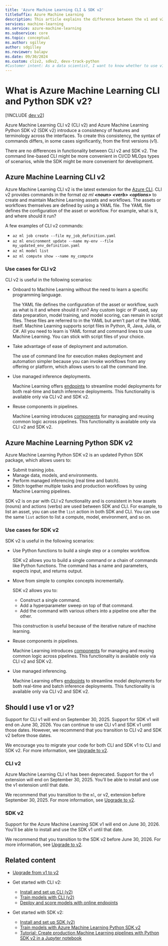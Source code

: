 ```yaml
---
title: 'Azure Machine Learning CLI & SDK v2'
titleSuffix: Azure Machine Learning
description: This article explains the difference between the v1 and v2 versions of Azure Machine Learning.
services: machine-learning
ms.service: azure-machine-learning
ms.subservice: core
ms.topic: conceptual
ms.author: sgilley
author: sdgilley
ms.reviewer: balapv
ms.date: 09/30/2024
ms.custom: cliv2, sdkv2, devx-track-python
#Customer intent: As a data scientist, I want to know whether to use v1 or v2 of CLI and SDK.
---
```


# What is Azure Machine Learning CLI and Python SDK v2?

[!INCLUDE [dev v2](includes/machine-learning-dev-v2.md)]

Azure Machine Learning CLI v2 (CLI v2) and Azure Machine Learning Python SDK v2 (SDK v2) introduce a consistency of features and terminology across the interfaces. To create this consistency, the syntax of commands differs, in some cases significantly, from the first versions (v1).

There are no differences in functionality between CLI v2 and SDK v2. The command line-based CLI might be more convenient in CI/CD MLOps types of scenarios, while the SDK might be more convenient for development.

## Azure Machine Learning CLI v2

Azure Machine Learning CLI v2 is the latest extension for the [Azure CLI](/cli/azure/what-is-azure-cli). CLI v2 provides commands in the format *az ml __\<noun\> \<verb\> \<options\>__* to create and maintain Machine Learning assets and workflows. The assets or workflows themselves are defined by using a YAML file. The YAML file defines the configuration of the asset or workflow. For example, what is it, and where should it run?

A few examples of CLI v2 commands:

* `az ml job create --file my_job_definition.yaml`
* `az ml environment update --name my-env --file my_updated_env_definition.yaml`
* `az ml model list`
* `az ml compute show --name my_compute`

### Use cases for CLI v2

CLI v2 is useful in the following scenarios:

* Onboard to Machine Learning without the need to learn a specific programming language.

    The YAML file defines the configuration of the asset or workflow, such as what is it and where should it run? Any custom logic or IP used, say data preparation, model training, and model scoring, can remain in script files. These files are referred to in the YAML but aren't part of the YAML itself. Machine Learning supports script files in Python, R, Java, Julia, or C#. All you need to learn is YAML format and command lines to use Machine Learning. You can stick with script files of your choice.

* Take advantage of ease of deployment and automation.

    The use of command line for execution makes deployment and automation simpler because you can invoke workflows from any offering or platform, which allows users to call the command line.

* Use managed inference deployments.

    Machine Learning offers [endpoints](concept-endpoints.md) to streamline model deployments for both real-time and batch inference deployments. This functionality is available only via CLI v2 and SDK v2.

* Reuse components in pipelines.

    Machine Learning introduces [components](concept-component.md) for managing and reusing common logic across pipelines. This functionality is available only via CLI v2 and SDK v2.

## Azure Machine Learning Python SDK v2

Azure Machine Learning Python SDK v2 is an updated Python SDK package, which allows users to:

* Submit training jobs.
* Manage data, models, and environments.
* Perform managed inferencing (real time and batch).
* Stitch together multiple tasks and production workflows by using Machine Learning pipelines.

SDK v2 is on par with CLI v2 functionality and is consistent in how assets (nouns) and actions (verbs) are used between SDK and CLI. For example, to list an asset, you can use the `list` action in both SDK and CLI. You can use the same `list` action to list a compute, model, environment, and so on.

### Use cases for SDK v2

SDK v2 is useful in the following scenarios:

* Use Python functions to build a single step or a complex workflow.

    SDK v2 allows you to build a single command or a chain of commands like Python functions. The command has a name and parameters, expects input, and returns output.

* Move from simple to complex concepts incrementally.

    SDK v2 allows you to:

    * Construct a single command.
    * Add a hyperparameter sweep on top of that command.
    * Add the command with various others into a pipeline one after the other.
    
    This construction is useful because of the iterative nature of machine learning.

* Reuse components in pipelines.

    Machine Learning introduces [components](concept-component.md) for managing and reusing common logic across pipelines. This functionality is available only via CLI v2 and SDK v2.

* Use managed inferencing.

    Machine Learning offers [endpoints](concept-endpoints.md) to streamline model deployments for both real-time and batch inference deployments. This functionality is available only via CLI v2 and SDK v2.

## Should I use v1 or v2?

Support for CLI v1 will end on September 30, 2025. Support for SDK v1 will end on June 30, 2026. You can continue to use CLI v1 and SDK v1 until those dates. However, we recommend that you transition to CLI v2 and SDK v2 before those dates.

We encourage you to migrate your code for both CLI and SDK v1 to CLI and SDK v2. For more information, see [Upgrade to v2](how-to-migrate-from-v1.md).

### CLI v2

Azure Machine Learning CLI v1 has been deprecated. Support for the v1 extension will end on September 30, 2025. You'll be able to install and use the v1 extension until that date.

We recommend that you transition to the `ml`, or v2, extension before September 30, 2025. For more information, see [Upgrade to v2](how-to-migrate-from-v1.md).

### SDK v2

Support for the Azure Machine Learning SDK v1 will end on June 30, 2026. You'll be able to install and use the SDK v1 until that date.

We recommend that you transition to the SDK v2 before June 30, 2026. For more information, see [Upgrade to v2](how-to-migrate-from-v1.md).

## Related content

* [Upgrade from v1 to v2](how-to-migrate-from-v1.md)
* Get started with CLI v2:

    * [Install and set up CLI (v2)](how-to-configure-cli.md)
    * [Train models with CLI (v2)](how-to-train-model.md)
    * [Deploy and score models with online endpoints](how-to-deploy-online-endpoints.md)
    
* Get started with SDK v2:

    * [Install and set up SDK (v2)](https://aka.ms/sdk-v2-install)
    * [Train models with Azure Machine Learning Python SDK v2](how-to-train-model.md)
    * [Tutorial: Create production Machine Learning pipelines with Python SDK v2 in a Jupyter notebook](tutorial-pipeline-python-sdk.md)
